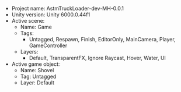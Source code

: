 <!-- UNITY CODE ASSIST INSTRUCTIONS START -->
- Project name: AstmTruckLoader-dev-MH-0.0.1
- Unity version: Unity 6000.0.44f1
- Active scene:
  - Name: Game
  - Tags:
    - Untagged, Respawn, Finish, EditorOnly, MainCamera, Player, GameController
  - Layers:
    - Default, TransparentFX, Ignore Raycast, Hover, Water, UI
- Active game object:
  - Name: Shovel
  - Tag: Untagged
  - Layer: Default
<!-- UNITY CODE ASSIST INSTRUCTIONS END -->